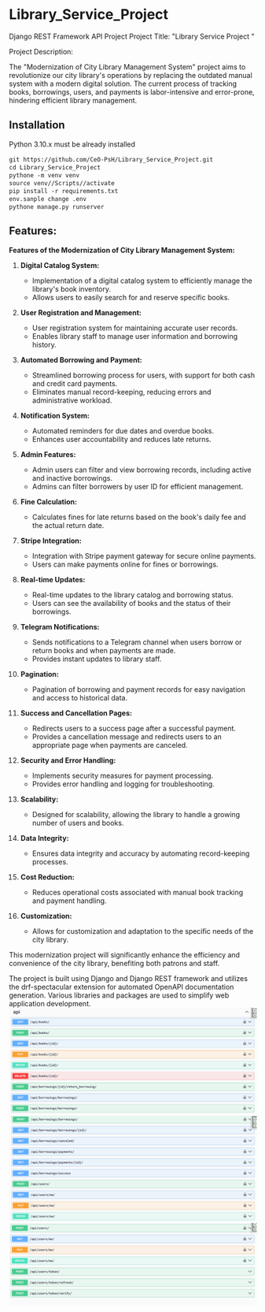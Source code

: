 # Library_Service_Project

Django REST Framework API Project 
Project Title: "Library Service Project "

Project Description:

The "Modernization of City Library Management System" project aims to revolutionize our city library's operations by replacing the outdated manual system with a modern digital solution. The current process of tracking books, borrowings, users, and payments is labor-intensive and error-prone, hindering efficient library management.

## Installation

Python 3.10.x must be already installed

```shell
git https://github.com/CeO-PsH/Library_Service_Project.git
cd Library_Service_Project
pythone -m venv venv
source venv//Scripts//activate
pip install -r requirements.txt
env.sanple change .env
pythone manage.py runserver
```
## Features:
**Features of the Modernization of City Library Management System:**

1. **Digital Catalog System:**
   - Implementation of a digital catalog system to efficiently manage the library's book inventory.
   - Allows users to easily search for and reserve specific books.

2. **User Registration and Management:**
   - User registration system for maintaining accurate user records.
   - Enables library staff to manage user information and borrowing history.

3. **Automated Borrowing and Payment:**
   - Streamlined borrowing process for users, with support for both cash and credit card payments.
   - Eliminates manual record-keeping, reducing errors and administrative workload.

4. **Notification System:**
   - Automated reminders for due dates and overdue books.
   - Enhances user accountability and reduces late returns.

5. **Admin Features:**
   - Admin users can filter and view borrowing records, including active and inactive borrowings.
   - Admins can filter borrowers by user ID for efficient management.

6. **Fine Calculation:**
   - Calculates fines for late returns based on the book's daily fee and the actual return date.

7. **Stripe Integration:**
   - Integration with Stripe payment gateway for secure online payments.
   - Users can make payments online for fines or borrowings.

8. **Real-time Updates:**
   - Real-time updates to the library catalog and borrowing status.
   - Users can see the availability of books and the status of their borrowings.

9. **Telegram Notifications:**
   - Sends notifications to a Telegram channel when users borrow or return books and when payments are made.
   - Provides instant updates to library staff.

10. **Pagination:**
    - Pagination of borrowing and payment records for easy navigation and access to historical data.

11. **Success and Cancellation Pages:**
    - Redirects users to a success page after a successful payment.
    - Provides a cancellation message and redirects users to an appropriate page when payments are canceled.

12. **Security and Error Handling:**
    - Implements security measures for payment processing.
    - Provides error handling and logging for troubleshooting.

13. **Scalability:**
    - Designed for scalability, allowing the library to handle a growing number of users and books.

14. **Data Integrity:**
    - Ensures data integrity and accuracy by automating record-keeping processes.

17. **Cost Reduction:**
    - Reduces operational costs associated with manual book tracking and payment handling.

18. **Customization:**
    - Allows for customization and adaptation to the specific needs of the city library.

This modernization project will significantly enhance the efficiency and convenience of the city library, benefiting both patrons and staff.

The project is built using Django and Django REST framework and utilizes the drf-spectacular extension for automated OpenAPI documentation generation. Various libraries and packages are used to simplify web application development.
![swagger_image_1.png](swagger_image_1.png)
![swagger_image_2.png](swagger_image_2.png)
![swagger_image_3.png](swagger_image_3.png)